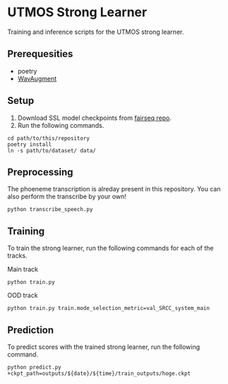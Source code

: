 # UTMOS Strong Learner

Training and inference scripts for the UTMOS strong learner.

## Prerequesities

* poetry
* [WavAugment](https://github.com/facebookresearch/WavAugment)

## Setup
1. Download SSL model checkpoints from [fairseq repo](https://github.com/pytorch/fairseq).
1. Run the following commands.
```shell
cd path/to/this/repository
poetry install
ln -s path/to/dataset/ data/
```

## Preprocessing
The phoeneme transcription is alreday present in this repository.
You can also perform the transcribe by your own!
```shell
python transcribe_speech.py
```

## Training

To train the strong learner, run the following commands for each of the tracks.

Main track
```shell
python train.py 
```
OOD track
```shell
python train.py train.mode_selection_metric=val_SRCC_system_main
```

## Prediction 
To predict scores with the trained strong learner, run the following command.
```shell
python predict.py +ckpt_path=outputs/${date}/${time}/train_outputs/hoge.ckpt
```